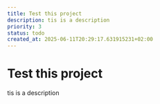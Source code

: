 ```yaml
---
title: Test this project
description: tis is a description
priority: 3
status: todo
created_at: 2025-06-11T20:29:17.631915231+02:00
---
```


# Test this project

tis is a description

